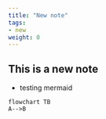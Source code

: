 ```yaml
---
title: "New note"
tags:
- new
weight: 0
---
```


## This is a new note

- testing mermaid

```mermaid
flowchart TB
A-->B
```
